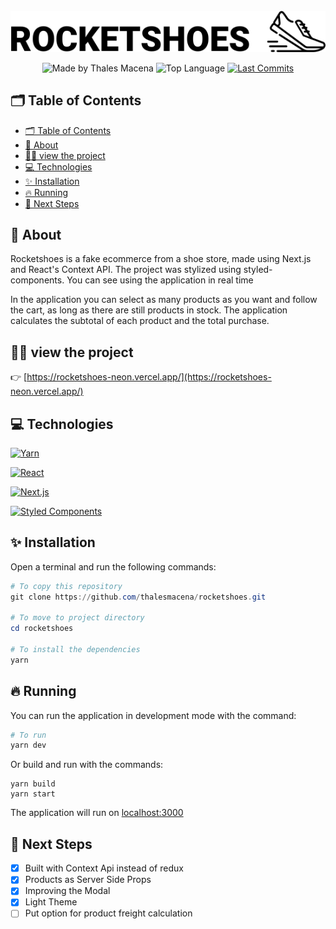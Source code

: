 <div align="center">
  <br />
  <a href="https://rocketshoes-neon.vercel.app/"><img src=".github/banner.svg" width="546" alt="Rocketshoes" /></a>
  <br />
  <p>
    <img src="https://img.shields.io/badge/made%20by-Thales%20Macena-2D325E?labelColor=F0DB4F&style=for-the-badge&logo=visual-studio-code&logoColor=2D325E" alt="Made by Thales Macena">
    <img alt="Top Language" src="https://img.shields.io/github/languages/top/thalesmacena/rocketshoes?color=2D325E&labelColor=F0DB4F&style=for-the-badge&logo=typescript&logoColor=2D325E">
    <a href="https://github.com/thalesmacena/rocketshoes/commits/master">
      <img alt="Last Commits" src="https://img.shields.io/github/last-commit/thalesmacena/rocketshoes?color=2D325E&labelColor=F0DB4F&style=for-the-badge&logo=github&logoColor=2D325E">
    </a>
  </p>
</div>

## 🗂 Table of Contents
- [🗂 Table of Contents](#-table-of-contents)
- [📑 About](#-about)
- [🕵️‍♂️ view the project](#️️-view-the-project)
- [💻 Technologies](#-technologies)
- [✨ Installation](#-installation)
- [🔥 Running](#-running)
- [🏃 Next Steps](#-next-steps)
  
  
## 📑 About

Rocketshoes is a fake ecommerce from a shoe store, made using Next.js and React's Context API. The project was stylized using styled-components. You can see using the application in real time

In the application you can select as many products as you want and follow the cart, as long as there are still products in stock. The application calculates the subtotal of each product and the total purchase.

## 🕵️‍♂️ view the project
👉 [https://rocketshoes-neon.vercel.app/](https://rocketshoes-neon.vercel.app/)

## 💻 Technologies

<a href="https://yarnpkg.com/"><img src="https://img.shields.io/badge/-Yarn-2D325E?labelColor=F0DB4F&style=for-the-badge&logo=yarn&logoColor=2D325E" alt="Yarn"></a>

<a href="https://reactjs.org/"><img src="https://img.shields.io/badge/-React-2D325E?labelColor=F0DB4F&style=for-the-badge&logo=react&logoColor=2D325E" alt="React"></a>

<a href="https://nextjs.org/"><img src="https://img.shields.io/badge/-Next.js-2D325E?labelColor=F0DB4F&style=for-the-badge&logo=next.js&logoColor=2D325E" alt="Next.js"></a>

<a href="https://styled-components.com/"><img src="https://img.shields.io/badge/-Styled%20Components-2D325E?labelColor=F0DB4F&style=for-the-badge&logo=styled-components&logoColor=2D325E" alt="Styled Components"></a>


## ✨ Installation
Open a terminal and run the following commands:

```PowerShell
# To copy this repository
git clone https://github.com/thalesmacena/rocketshoes.git

# To move to project directory
cd rocketshoes

# To install the dependencies
yarn
```

## 🔥 Running
You can run the application in development mode with the command:
```Powershell
# To run
yarn dev
```

Or build and run with the commands:
```
yarn build
yarn start
```

The application will run on [localhost:3000](http://localhost:3000/)

## 🏃 Next Steps
- [x] Built with Context Api instead of redux
- [x] Products as Server Side Props
- [x] Improving the Modal
- [x] Light Theme
- [ ] Put option for product freight calculation
